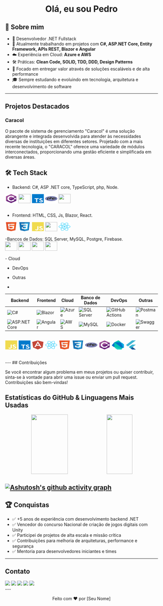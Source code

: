 <h1 align="center">Olá, eu sou Pedro</h1>

## 🚀 Sobre mim

- 💼 Desenvolvedor .NET Fullstack
- 🔭 Atualmente trabalhando em projetos com **C#, ASP.NET Core, Entity Framework, APIs REST, Blazor e Angular**
- ☁️ Experiência em Cloud: **Azure e AWS**
- 🛠️ Práticas: **Clean Code, SOLID, TDD, DDD, Design Patterns**
- 🎯 Focado em entregar valor através de soluções escaláveis e de alta performance
- 🎓 Sempre estudando e evoluindo em tecnologia, arquitetura e desenvolvimento de software

---

## Projetos Destacados

### Caracol

O pacote de sistema de gerenciamento "Caracol" é uma solução abrangente e integrada desenvolvida para atender às necessidades diversas de instituições em diferentes setores. Projetado com a mais recente tecnologia, o "CARACOL" oferece uma variedade de módulos interconectados, proporcionando uma gestão eficiente e simplificada em diversas áreas.

## 🛠️ Tech Stack
- Backend: C#, ASP .NET core, TypeScript, php, Node.
<div style="display: inline_block">
  <img align="center" height="30" width="40" src="https://raw.githubusercontent.com/devicons/devicon/master/icons/csharp/csharp-original.svg">
  <img align="center" height="30" width="40" src="https://cdn.jsdelivr.net/gh/devicons/devicon@latest/icons/dotnetcore/dotnetcore-original.svg">
  
  <img align="center" height="30" width="40" src="https://raw.githubusercontent.com/devicons/devicon/master/icons/typescript/typescript-plain.svg">
   <img align="center" height="30" width="40" src="https://raw.githubusercontent.com/devicons/devicon/master/icons/php/php-original.svg"> 
  <img align="center" height="30" width="40" src="https://cdn.jsdelivr.net/gh/devicons/devicon@latest/icons/nodejs/nodejs-original-wordmark.svg"> 
  </div>
  <br>

- Frontend: HTML, CSS, Js, Blazor, React.
<div style="display: inline_block">  
  <img align="center" height="30" width="40" src="https://raw.githubusercontent.com/devicons/devicon/master/icons/html5/html5-original.svg">
  <img align="center" height="30" width="40" src="https://raw.githubusercontent.com/devicons/devicon/master/icons/css3/css3-original.svg">
  <img align="center" height="30" width="40" src="https://raw.githubusercontent.com/devicons/devicon/master/icons/javascript/javascript-plain.svg">
   <img align="center" height="30" width="40" src="https://cdn.jsdelivr.net/gh/devicons/devicon@latest/icons/blazor/blazor-original.svg">
  <img align="center" height="30" width="40" src="https://raw.githubusercontent.com/devicons/devicon/master/icons/react/react-original.svg">
  </div>
<br>
-Bancos de Dados: SQL Server, MySQL, Postgre, Firebase.
<div style="display: inline_block">  
  <img align="center" height="30" width="40" src="https://cdn.jsdelivr.net/gh/devicons/devicon@latest/icons/microsoftsqlserver/microsoftsqlserver-original-wordmark.svg">
  <img align="center" height="30" width="40" src="https://cdn.jsdelivr.net/gh/devicons/devicon@latest/icons/mysql/mysql-original.svg">
  <img align="center" height="30" width="40" src="https://cdn.jsdelivr.net/gh/devicons/devicon@latest/icons/postgresql/postgresql-plain-wordmark.svg">
   <img align="center" height="30" width="40" src="https://cdn.jsdelivr.net/gh/devicons/devicon@latest/icons/firebase/firebase-original-wordmark.svg">  
  </div>
<br>
- Cloud

- DevOps

- Outras
- 

<div align="center">
  
| Backend | Frontend | Cloud | Banco de Dados | DevOps | Outras |
|---------|----------|-------|----------------|--------|--------|
| ![C#](https://img.shields.io/badge/C%23-239120?style=for-the-badge&logo=c-sharp&logoColor=white) | ![Blazor](https://img.shields.io/badge/Blazor-512BD4?style=for-the-badge&logo=blazor&logoColor=white) | ![Azure](https://img.shields.io/badge/Azure-0078D4?style=for-the-badge&logo=microsoftazure&logoColor=white) | ![SQL Server](https://img.shields.io/badge/SQL_Server-CC2927?style=for-the-badge&logo=microsoftsqlserver&logoColor=white) | ![GitHub Actions](https://img.shields.io/badge/GitHub_Actions-2088FF?style=for-the-badge&logo=githubactions&logoColor=white) | ![Postman](https://img.shields.io/badge/Postman-FF6C37?style=for-the-badge&logo=postman&logoColor=white) |
| ![ASP.NET Core](https://img.shields.io/badge/ASP.NET_Core-512BD4?style=for-the-badge&logo=dotnet&logoColor=white) | ![Angular](https://img.shields.io/badge/Angular-DD0031?style=for-the-badge&logo=angular&logoColor=white) | ![AWS](https://img.shields.io/badge/AWS-232F3E?style=for-the-badge&logo=amazonaws&logoColor=white) | ![MySQL](https://img.shields.io/badge/MySQL-4479A1?style=for-the-badge&logo=mysql&logoColor=white) | ![Docker](https://img.shields.io/badge/Docker-2496ED?style=for-the-badge&logo=docker&logoColor=white) | ![Swagger](https://img.shields.io/badge/Swagger-85EA2D?style=for-the-badge&logo=swagger&logoColor=black) |

</div>

<div style="display: inline_block"><br>
  <img align="center" height="30" width="40" src="https://raw.githubusercontent.com/devicons/devicon/master/icons/javascript/javascript-plain.svg">
  <img align="center" height="30" width="40" src="https://raw.githubusercontent.com/devicons/devicon/master/icons/typescript/typescript-plain.svg">
  <img align="center" height="30" width="40" src="https://raw.githubusercontent.com/devicons/devicon/master/icons/angularjs/angularjs-plain.svg">
  <img align="center" height="30" width="40" src="https://raw.githubusercontent.com/devicons/devicon/master/icons/react/react-original.svg">
  <img align="center" height="30" width="40" src="https://raw.githubusercontent.com/devicons/devicon/master/icons/html5/html5-original.svg">
  <img align="center" height="30" width="40" src="https://raw.githubusercontent.com/devicons/devicon/master/icons/css3/css3-original.svg">  
  <img align="center" height="30" width="40" src="https://raw.githubusercontent.com/devicons/devicon/master/icons/php/php-original.svg">  
  <img align="center" height="30" width="40" src="https://raw.githubusercontent.com/devicons/devicon/master/icons/csharp/csharp-original.svg">
  <img align="center" height="30" width="40" src="https://raw.githubusercontent.com/devicons/devicon/master/icons/dart/dart-original.svg">
  <img align="center" height="30" width="40" src="https://raw.githubusercontent.com/devicons/devicon/master/icons/flutter/flutter-original.svg">
  </div>
<br>
<br>
---
## Contribuições

Se você encontrar algum problema em meus projetos ou quiser contribuir, sinta-se à vontade para abrir uma issue ou enviar um pull request. Contribuições são bem-vindas!

## Estatísticas do GitHub & Linguagens Mais Usadas
<div align='center'>
  <img width="49%" height="195px" src='https://github-readme-stats.vercel.app/api?username=pedro-panzo&show_icons=true&count_private=true&hide=contribs,prs&hide_border=true&bg_color=0d1117&title_color=fff&text_color=fff'/>
  <img width="41%" height="195px" src='https://github-readme-stats.vercel.app/api/top-langs/?username=pedro-panzo&layout=compact&hide_border=true&bg_color=0d1117&title_color=fff&text_color=fff'/>  
</div>

[![Ashutosh's github activity graph](https://github-readme-activity-graph.vercel.app/graph?username=pedro-panzo&bg_color=0d1117&color=ffffff&line=007af0&point=ffffff&area=true&hide_border=true)](https://github.com/ashutosh00710/github-readme-activity-graph) 
---

## 🏆 Conquistas

- ✅ +5 anos de experiência com desenvolvimento backend .NET
- ✅ Vencedor do concurso Nacional de criação de jogos digitais com Unity 
- ✅ Participei de projetos de alta escala e missão crítica
- ✅ Contribuições para melhoria de arquiteturas, performance e segurança
- ✅ Mentoria para desenvolvedores iniciantes e times

---
## Contato
<div> 
  <a href="https://web.facebook.com/people/Pedro-Panzo/pfbid095nsnKXN2oAAmoWHdGUYsPdbq97FegxTD7SKrmurUtftCsfg91K6A79Xp3Gf16Zul/" target="_blank"><img src="https://img.shields.io/badge/Facebook-3b5998?style=for-the-badge&logo=facebook&logoColor=white" target="_blank"></a>  
  <a href="https://instagram.com/pedro_panzo53" target="_blank"><img src="https://img.shields.io/badge/-Instagram-%23E4405F?style=for-the-badge&logo=instagram&logoColor=white" target="_blank"></a>
 <a href="#" target="_blank"><img src="https://img.shields.io/badge/Discord-7289DA?style=for-the-badge&logo=discord&logoColor=white" target="_blank"></a> 
  <a href = "mailto:contatorafaballerini@gmail.com"><img src="https://img.shields.io/badge/-Gmail-%23333?style=for-the-badge&logo=gmail&logoColor=white" target="_blank"></a>
  <a href="https://www.linkedin.com/in/pedro-panzo-131035269/" target="_blank"><img src="https://img.shields.io/badge/-LinkedIn-%230077B5?style=for-the-badge&logo=linkedin&logoColor=white" target="_blank"></a>   
</div>
---

<p align="center">
  Feito com ❤️ por [Seu Nome]
</p>
